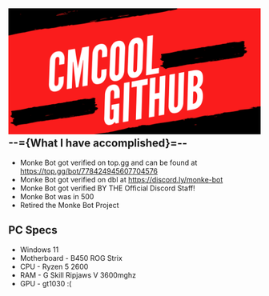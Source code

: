 ![CMCOOL](CMCOOL.png)
--={What I have accomplished}=--
-
 - Monke Bot got verified on top.gg and can be found at https://top.gg/bot/778424945607704576
 - Monke Bot got verified on dbl at https://discord.ly/monke-bot
 - Monke Bot got verified BY THE Official Discord Staff!
 - Monke Bot was in 500
 - Retired the Monke Bot Project

PC Specs
-
 - Windows 11
 - Motherboard - B450 ROG Strix
 - CPU - Ryzen 5 2600
 - RAM -  G Skill Ripjaws V 3600mghz
 - GPU - gt1030 :(
